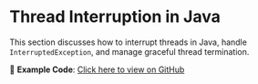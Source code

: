 # Thread Interruption in Java

This section discusses how to interrupt threads in Java, handle `InterruptedException`, and manage graceful thread termination.

📂 **Example Code**: [Click here to view on GitHub](https://github.com/ITER-Academy/java-basics/tree/main/src/section10/lesson4)
